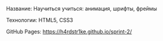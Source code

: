 Название: Научиться учиться: анимация, шрифты, фреймы

Технологии: HTML5, CSS3

GitHub Pages: https://h4rdstr1ke.github.io/sprint-2/
